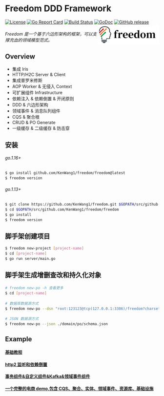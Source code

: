 # Freedom DDD Framework

[![License](https://img.shields.io/badge/License-Apache%202.0-blue.svg)](https://github.com/8treenet/gotree/blob/master/LICENSE) [![Go Report Card](https://goreportcard.com/badge/github.com/KenWang1/freedom)](https://goreportcard.com/report/github.com/KenWang1/freedom) [![Build Status](https://travis-ci.org/8treenet/gotree.svg?branch=master)](https://travis-ci.org/8treenet/gotree) [![GoDoc](https://godoc.org/github.com/KenWang1/freedom?status.svg)](https://godoc.org/github.com/KenWang1/freedom)
[![GitHub release](https://img.shields.io/github/v/release/8treenet/freedom.svg)](https://github.com/KenWang1/freedom/releases)
<img align="right" width="200px" src="https://raw.githubusercontent.com/8treenet/blog/master/img/freedom.png">

###### Freedom 是一个基于六边形架构的框架，可以支撑充血的领域模型范式。

## Overview

- 集成 Iris
- HTTP/H2C Server & Client
- 集成普罗米修斯
- AOP Worker & 无侵入 Context
- 可扩展组件 Infrastructure
- 依赖注入 & 依赖倒置 & 开闭原则
- DDD & 六边形架构
- 领域事件 & 消息队列组件
- CQS & 聚合根
- CRUD & PO Generate
- 一级缓存 & 二级缓存 & 防击穿

## 安装

###### go.1.16+

```sh
$ go install github.com/KenWang1/freedom/freedom@latest
$ freedom version
```

###### go.1.13+

```sh
$ git clone https://github.com/KenWang1/freedom.git $GOPATH/src/github.com/KenWang1/freedom
$ cd $GOPATH/src/github.com/KenWang1/freedom/freedom
$ go install
$ freedom version
```

## 脚手架创建项目

```sh
$ freedom new-project [project-name]
$ cd [project-name]
$ go run server/main.go
```

## 脚手架生成增删查改和持久化对象

####

```sh
# freedom new-po -h 查看更多
$ cd [project-name]

# 数据库数据源方式
$ freedom new-po --dsn "root:123123@tcp(127.0.0.1:3306)/freedom?charset=utf8"

# JSON 数据源方式
$ freedom new-po --json ./domain/po/schema.json
```

## Example

#### [基础教程](https://github.com/KenWang1/freedom/blob/master/example/base)

#### [http2 监听和依赖倒置](https://github.com/KenWang1/freedom/blob/master/example/http2)

#### [事务组件&自定义组件&Kafka&领域事件组件](https://github.com/KenWang1/freedom/blob/master/example/infra-example)

#### [一个完整的电商 demo,包含 CQS、聚合、实体、领域事件、资源库、基础设施](https://github.com/KenWang1/freedom/blob/master/example/fshop)
